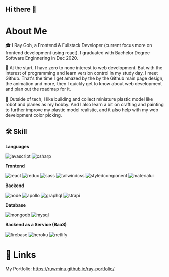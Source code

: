 ## Hi there 👋

# About Me

🎓 I Ray Goh, a Frontend & Fullstack Developer (current focus more on frontend development using react). I graduated with Bachelor Degree Software Enginnering in Dec 2020.

📝 At the start, I have zero to none interest to web development. But with the interest of programming and learn version control in my study day, I meet Github. That's the time I get amazed by the by the Github main page design, the animation and more, then I quickly get to know about web development and plan out the roadmap for it.

🎸 Outside of tech, I like building and collect miniature plastic model like robot and planes as my hobby. And I also learn a bit on crafting and painting to further improve my plastic model realistic, and it also help with my web development color picking.

## 🛠️ Skill

<strong>Languages</strong>

![javascript](https://img.shields.io/badge/JavaScript-323330?style=for-the-badge&logo=javascript&logoColor=F7DF1E)
![csharp](https://img.shields.io/badge/C%23-239120?style=for-the-badge&logo=c-sharp&logoColor=white)


<strong>Frontend</strong>

![react](https://img.shields.io/badge/React-20232A?style=for-the-badge&logo=react&logoColor=61DAFB)
![redux](https://img.shields.io/badge/Redux-593D88?style=for-the-badge&logo=redux&logoColor=white)
![sass](https://img.shields.io/badge/Sass-CC6699?style=for-the-badge&logo=sass&logoColor=white)
![tailwindcss](https://img.shields.io/badge/Tailwind_CSS-38B2AC?style=for-the-badge&logo=tailwind-css&logoColor=white)
![styledcomponent](https://img.shields.io/badge/styled--components-DB7093?style=for-the-badge&logo=styled-components&logoColor=white)
![materialui](https://img.shields.io/badge/Material--UI-0081CB?style=for-the-badge&logo=material-ui&logoColor=white)


<strong>Backend</strong>

![node](https://img.shields.io/badge/Node.js-339933?style=for-the-badge&logo=nodedotjs&logoColor=white)
![apollo](https://img.shields.io/badge/Apollo%20GraphQL-311C87?&style=for-the-badge&logo=Apollo%20GraphQL&logoColor=white)
![graphql](https://img.shields.io/badge/GraphQl-E10098?style=for-the-badge&logo=graphql&logoColor=white)
![strapi](https://img.shields.io/badge/strapi-2e7eea?style=for-the-badge&logo=strapi&logoColor=white)


<strong>Database</strong>

![mongodb](https://img.shields.io/badge/MongoDB-white?style=for-the-badge&logo=mongodb&logoColor=4EA94B)
![mysql](https://img.shields.io/badge/MySQL-005C84?style=for-the-badge&logo=mysql&logoColor=white)


<strong>Backend as a Service (BaaS)</strong>

![firebase](https://img.shields.io/badge/firebase-ffca28?style=for-the-badge&logo=firebase&logoColor=black)
![heroku](https://img.shields.io/badge/Heroku-430098?style=for-the-badge&logo=heroku&logoColor=white)
![netlify](https://img.shields.io/badge/Netlify-00C7B7?style=for-the-badge&logo=netlify&logoColor=white)




# 🔗 Links

My Portfolio: https://ruwminu.github.io/ray-portfolio/


<!--
**rUwminu/rUwminu** is a ✨ _special_ ✨ repository because its `README.md` (this file) appears on your GitHub profile.

Here are some ideas to get you started:

- 🔭 I’m currently working on ...
- 🌱 I’m currently learning ...
- 👯 I’m looking to collaborate on ...
- 🤔 I’m looking for help with ...
- 💬 Ask me about ...
- 📫 How to reach me: ...
- 😄 Pronouns: ...
- ⚡ Fun fact: ...
-->
